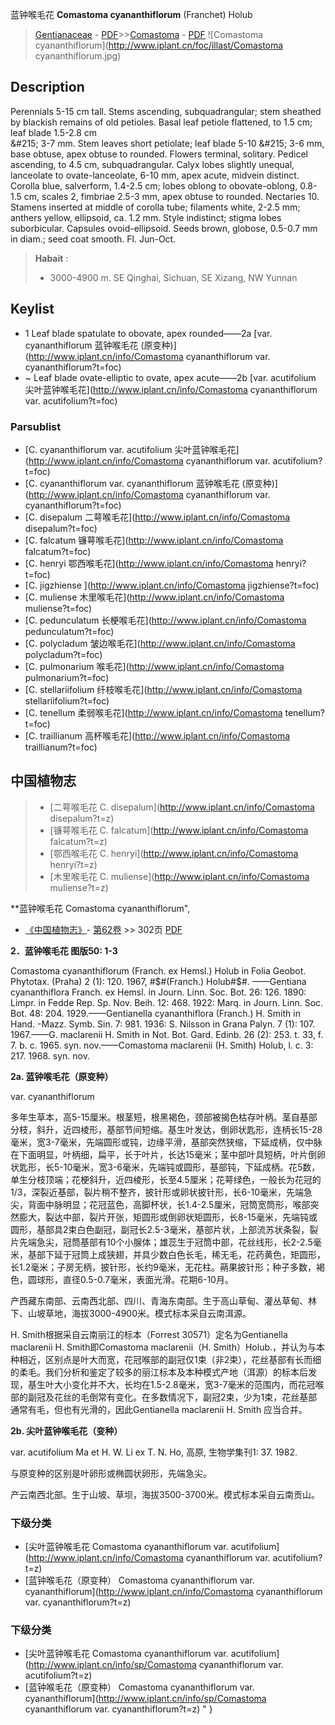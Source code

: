 蓝钟喉毛花 **Comastoma cyananthiflorum** (Franchet) Holub

> [Gentianaceae](http://www.iplant.cn/info/Gentianaceae?t=foc) - [PDF](http://www.iplant.cn/foc/pdf/Gentianaceae.pdf)>>[Comastoma](http://www.iplant.cn/info/Comastoma?t=foc) - [PDF](http://www.iplant.cn/foc/pdf/Comastoma.pdf)
![Comastoma cyananthiflorum](http://www.iplant.cn/foc/illast/Comastoma cyananthiflorum.jpg)

## Description

Perennials 5-15 cm tall. Stems ascending, subquadrangular; stem sheathed by blackish remains of old petioles. Basal leaf petiole flattened, to 1.5 cm; leaf blade 1.5-2.8 cm<BR> &amp;#215; 3-7 mm. Stem leaves short petiolate; leaf blade 5-10 &amp;#215; 3-6 mm, base obtuse, apex obtuse to rounded. Flowers terminal, solitary. Pedicel ascending, to 4.5 cm, subquadrangular. Calyx lobes slightly unequal, lanceolate to ovate-lanceolate, 6-10 mm, apex acute, midvein distinct. Corolla blue, salverform, 1.4-2.5 cm; lobes oblong to obovate-oblong, 0.8-1.5 cm, scales 2, fimbriae 2.5-3 mm, apex obtuse to rounded. Nectaries 10. Stamens inserted at middle of corolla tube; filaments white, 2-2.5 mm; anthers yellow, ellipsoid, ca. 1.2 mm. Style indistinct; stigma lobes suborbicular. Capsules ovoid-ellipsoid. Seeds brown, globose, 0.5-0.7 mm in diam.; seed coat smooth. Fl. Jun-Oct.


> **Habait** : 
>* 3000-4900 m. SE Qinghai, Sichuan, SE Xizang, NW Yunnan


## Keylist

* 1 Leaf blade spatulate to obovate, apex rounded——2a  [var. cyananthiflorum 蓝钟喉毛花 (原变种)](http://www.iplant.cn/info/Comastoma cyananthiflorum var. cyananthiflorum?t=foc)
* ~ Leaf blade ovate-elliptic to ovate, apex acute——2b  [var. acutifolium 尖叶蓝钟喉毛花](http://www.iplant.cn/info/Comastoma cyananthiflorum var. acutifolium?t=foc)

### Parsublist

* [C.  cyananthiflorum var. acutifolium  尖叶蓝钟喉毛花](http://www.iplant.cn/info/Comastoma cyananthiflorum var. acutifolium?t=foc)
* [C.  cyananthiflorum var. cyananthiflorum  蓝钟喉毛花 (原变种)](http://www.iplant.cn/info/Comastoma cyananthiflorum var. cyananthiflorum?t=foc)
* [C.  disepalum  二萼喉毛花](http://www.iplant.cn/info/Comastoma disepalum?t=foc)
* [C.  falcatum  镰萼喉毛花](http://www.iplant.cn/info/Comastoma falcatum?t=foc)
* [C.  henryi  鄂西喉毛花](http://www.iplant.cn/info/Comastoma henryi?t=foc)
* [C.  jigzhiense  ](http://www.iplant.cn/info/Comastoma jigzhiense?t=foc)
* [C.  muliense  木里喉毛花](http://www.iplant.cn/info/Comastoma muliense?t=foc)
* [C.  pedunculatum  长梗喉毛花](http://www.iplant.cn/info/Comastoma pedunculatum?t=foc)
* [C.  polycladum  皱边喉毛花](http://www.iplant.cn/info/Comastoma polycladum?t=foc)
* [C.  pulmonarium  喉毛花](http://www.iplant.cn/info/Comastoma pulmonarium?t=foc)
* [C.  stellariifolium  纤枝喉毛花](http://www.iplant.cn/info/Comastoma stellariifolium?t=foc)
* [C.  tenellum  柔弱喉毛花](http://www.iplant.cn/info/Comastoma tenellum?t=foc)
* [C.  traillianum  高杯喉毛花](http://www.iplant.cn/info/Comastoma traillianum?t=foc)


## 中国植物志

> * [二萼喉毛花  C.  disepalum](http://www.iplant.cn/info/Comastoma disepalum?t=z)
> * [镰萼喉毛花  C.  falcatum](http://www.iplant.cn/info/Comastoma falcatum?t=z)
> * [鄂西喉毛花  C.  henryi](http://www.iplant.cn/info/Comastoma henryi?t=z)
> * [木里喉毛花  C.  muliense](http://www.iplant.cn/info/Comastoma muliense?t=z)


**蓝钟喉毛花 Comastoma cyananthiflorum",

* [《中国植物志》](http://www.iplant.cn/frps)- [第62卷](http://www.iplant.cn/frps/vol/62) >> 302页 [PDF](http://www.iplant.cn/frps/pdf/62/302a.PDF)


**2．蓝钟喉毛花 图版50: 1-3**

Comastoma cyananthiflorum (Franch. ex Hemsl.) Holub in Folia Geobot. Phytotax. (Praha) 2 (1): 120. 1967, #$#(Franch.) Holub#$#. ——Gentiana cyananthiflora Franch. ex Hemsl. in Journ. Linn. Soc. Bot. 26: 126. 1890: Limpr. in Fedde Rep. Sp. Nov. Beih. 12: 468. 1922: Marq. in Journ. Linn. Soc. Bot. 48: 204. 1929.——Gentianella cyananthiflora (Franch.) H. Smith in Hand. -Mazz. Symb. Sin. 7: 981. 1936: S. Nilsson in Grana Palyn. 7 (1): 107. 1967.——G. maclarenii H. Smith in Not. Bot. Gard. Edinb. 26 (2): 253. t. 33, f. 7. b. c. 1965. syn. nov.——Comastoma maclarenii (H. Smith) Holub, l. c. 3: 217. 1968. syn. nov.

**2a. 蓝钟喉毛花（原变种）**

var. cyananthiflorum

多年生草本，高5-15厘米。根茎短，根黑褐色，颈部被揭色枯存叶柄。茎自基部分枝，斜升，近四棱形，基部节间短缩。基生叶发达，倒卵状匙形，连柄长15-28毫米，宽3-7毫米，先端圆形或钝，边缘平滑，基部突然狭缩，下延成柄，仅中脉在下面明显，叶柄细，扁平，长于叶片，长达15毫米；茎中部叶具短柄，叶片倒卵状匙形，长5-10毫米，宽3-6毫米，先端钝或圆形，基部钝，下延成柄。花5数，单生分枝顶端；花梗斜升，近四棱形，长至4.5厘米；花萼绿色，一般长为花冠的1/3，深裂近基部，裂片稍不整齐，披针形或卵状披针形，长6-10毫米，先端急尖，背面中脉明显；花冠蓝色，高脚杯状，长1.4-2.5厘米，冠筒宽筒形，喉部突然膨大，裂达中部，裂片开张，矩圆形或倒卵状矩圆形，长8-15毫米，先端钝或圆形，基部具2束白色副冠，副冠长2.5-3毫米，基部片状，上部流苏状条裂，裂片先端急尖，冠筒基部有10个小腺体；雄蕊生于冠筒中部，花丝线形，长2-2.5毫米，基部下延于冠筒上成狭翅，并具少数白色长毛，稀无毛，花药黄色，矩圆形，长1.2毫米；子房无柄，披针形，长约9毫米，无花柱。蒴果披针形；种子多数，褐色，圆球形，直径0.5-0.7毫米，表面光滑。花期6-10月。

产西藏东南部、云南西北部、四川、青海东南部。生于高山草甸、灌丛草甸、林下、山坡草地，海拔3000-4900米。模式标本采自云南洱源。

H. Smith根据采自云南丽江的标本（Forrest 30571）定名为Gentianella maclarenii H. Smith即Comastoma maclarenii（H. Smith）Holub.，并认为与本种相近，区别点是叶大而宽，花冠喉部的副冠仅1束（非2束），花丝基部有长而细的柔毛。我们分析和鉴定了较多的丽江标本及本种模式产地（洱源）的标本后发现，基生叶大小变化并不大，长均在1.5-2.8毫米，宽3-7毫米的范围内，而花冠喉部的副冠及花丝的毛倒常有变化。在多数情况下，副冠2束，少为1束，花丝基部通常有毛，但也有光滑的，因此Gentianella maclarenii H. Smith 应当合并。

**2b. 尖叶蓝钟喉毛花（变种）**

var. acutifolium Ma et H. W. Li ex T. N. Ho, 高原, 生物学集刊1: 37. 1982.

与原变种的区别是叶卵形或椭圆状卵形，先端急尖。

产云南西北部。生于山坡、草坝，海拔3500-3700米。模式标本采自云南贡山。

### 下级分类
* [尖叶蓝钟喉毛花  Comastoma cyananthiflorum var. acutifolium](http://www.iplant.cn/info/Comastoma cyananthiflorum var. acutifolium?t=z)
* [蓝钟喉毛花（原变种）  Comastoma cyananthiflorum var. cyananthiflorum](http://www.iplant.cn/info/Comastoma cyananthiflorum var. cyananthiflorum?t=z)

### 下级分类
* [尖叶蓝钟喉毛花  Comastoma cyananthiflorum var. acutifolium](http://www.iplant.cn/info/sp/Comastoma cyananthiflorum var. acutifolium?t=z)
* [蓝钟喉毛花（原变种）  Comastoma cyananthiflorum var. cyananthiflorum](http://www.iplant.cn/info/sp/Comastoma cyananthiflorum var. cyananthiflorum?t=z)
"
}
